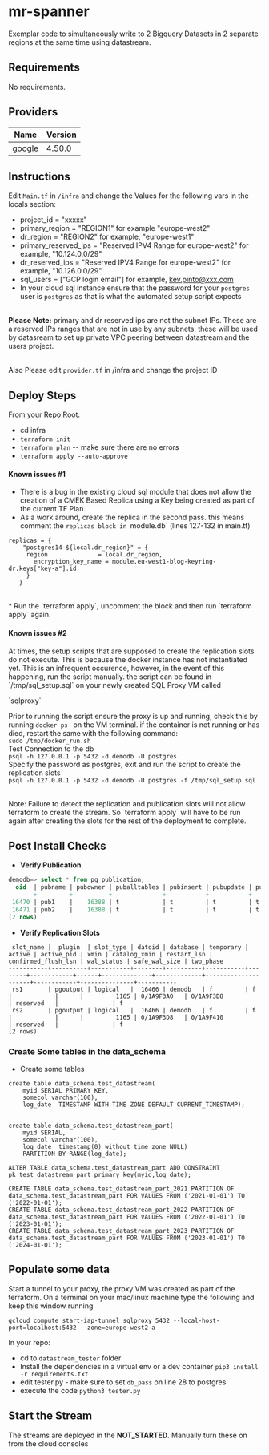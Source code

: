 # mr-spanner

Exemplar code to simultaneously write to 2 Bigquery Datasets in 2 separate regions at the same time using datastream.

<!-- BEGIN_TF_DOCS -->
## Requirements

No requirements.

## Providers

| Name | Version |
|------|---------|
| <a name="provider_google"></a> [google](#provider\_google) | 4.50.0 |


## Instructions
Edit  `Main.tf` in `/infra` and change the Values for the following vars in the locals section:
* project_id           = "xxxxx"
* primary_region       = "REGION1" for example "europe-west2"
* dr_region            = "REGION2" for example, "europe-west1"
* primary_reserved_ips = "Reserved IPV4 Range for europe-west2" for example, "10.124.0.0/29"
* dr_reserved_ips      = "Reserved IPV4 Range for europe-west2" for example, "10.126.0.0/29"
* sql_users            = ["GCP login email"] for example, kev.pinto@xxx.com
* In your cloud sql instance ensure that the password for your `postgres` user is `postgres` as that is what the automated setup script expects

<br>
<b>Please Note:</b> primary and dr reserved ips are not the subnet IPs. These are a reserved IPs ranges that are not in use by any subnets, these will be used by datasream to set up private VPC peering between datastream and the users project.
<br><br>

Also Please edit `provider.tf` in /infra and change the project ID


## Deploy Steps
From your Repo Root.
* cd infra
* `terraform init`
* `terraform plan` -- make sure there are no errors
* `terraform apply --auto-approve`

#### Known issues #1
* There is a bug in the existing cloud sql module that does not allow the creation of a CMEK Based Replica using a  Key being created as part of the current TF Plan.
* As a work around, create the replica in the second pass. this means comment the `replicas block in `module.db` (lines 127-132 in main.tf)


```hcl
replicas = {
    "postgres14-${local.dr_region}" = {
     region              = local.dr_region,
       encryption_key_name = module.eu-west1-blog-keyring-dr.keys["key-a"].id
     }
   }
```
<br>
* Run the `terraform apply`, uncomment the block and then run `terraform apply` again.

<br>

#### Known issues #2

<p>At times, the setup scripts that are supposed to create the replication slots do not execute. This is because the docker instance has not instantiated yet. This is an infrequent occurence, however, in the event of this happening, run the script manually. the script can be found in `/tmp/sql_setup.sql` on your newly created SQL Proxy VM called</p>`sqlproxy`

Prior to running the script ensure the proxy is up and running, check this by running `docker ps ` on the VM terminal.
if the container is not running or has died, restart the same with the following command:
<br>
`sudo /tmp/docker_run.sh`
<br>
Test Connection to the db
<br>
`psql -h 127.0.0.1 -p 5432 -d demodb -U postgres`
<br>
Specify the password as postgres, exit and run the script to create the replication slots
<br>
```psql -h 127.0.0.1 -p 5432 -d demodb -U postgres -f /tmp/sql_setup.sql ```
<p>
<br>
Note: Failure to detect the replication and publication slots will not allow terraform to create the stream. So `terraform apply` will have to be run again after creating the slots for the rest of the deployment to complete.
</p>



## Post Install Checks
* <b>Verify Publication</b>
```sql
demodb=> select * from pg_publication;
  oid  | pubname | pubowner | puballtables | pubinsert | pubupdate | pubdelete | pubtruncate | pubviaroot
-------+---------+----------+--------------+-----------+-----------+-----------+-------------+------------
 16470 | pub1    |    16388 | t            | t         | t         | t         | f           | f
 16471 | pub2    |    16388 | t            | t         | t         | t         | f           | f
(2 rows)
```

* <b> Verify Replication Slots </b>
```
 slot_name |  plugin  | slot_type | datoid | database | temporary | active | active_pid | xmin | catalog_xmin | restart_lsn | confirmed_flush_lsn | wal_status | safe_wal_size | two_phase
-----------+----------+-----------+--------+----------+-----------+--------+------------+------+--------------+-------------+---------------------+------------+---------------+-----------
 rs1       | pgoutput | logical   |  16466 | demodb   | f         | f      |            |      |         1165 | 0/1A9F3A0   | 0/1A9F3D8           | reserved   |               | f
 rs2       | pgoutput | logical   |  16466 | demodb   | f         | f      |            |      |         1165 | 0/1A9F3D8   | 0/1A9F410           | reserved   |               | f
(2 rows)

```


### Create Some tables in the data_schema
* Create some tables

```
create table data_schema.test_datastream(
    myid SERIAL PRIMARY KEY,
    somecol varchar(100),
    log_date  TIMESTAMP WITH TIME ZONE DEFAULT CURRENT_TIMESTAMP);


create table data_schema.test_datastream_part(
    myid SERIAL,
    somecol varchar(100),
    log_date  timestamp(0) without time zone NULL)
    PARTITION BY RANGE(log_date);

ALTER TABLE data_schema.test_datastream_part ADD CONSTRAINT pk_test_datastream_part primary key(myid,log_date);

CREATE TABLE data_schema.test_datastream_part_2021 PARTITION OF data_schema.test_datastream_part FOR VALUES FROM ('2021-01-01') TO ('2022-01-01');
CREATE TABLE data_schema.test_datastream_part_2022 PARTITION OF data_schema.test_datastream_part FOR VALUES FROM ('2022-01-01') TO ('2023-01-01');
CREATE TABLE data_schema.test_datastream_part_2023 PARTITION OF data_schema.test_datastream_part FOR VALUES FROM ('2023-01-01') TO ('2024-01-01');
```

## Populate some data
Start a tunnel to your proxy, the proxy VM was created as part of the terraform.
On a terminal on your mac/linux machine type the following and keep this window running

```
gcloud compute start-iap-tunnel sqlproxy 5432 --local-host-port=localhost:5432 --zone=europe-west2-a
```
In your repo:
* cd to `datastream_tester` folder
* Install the dependencies in a virtual env or a dev container
`pip3 install -r requirements.txt`
* edit tester.py - make sure to set `db_pass` on line 28 to postgres
* execute the code `python3 tester.py`


## Start the Stream
The streams are deployed in the <b>NOT_STARTED</b>. Manually turn these on from the cloud consoles
